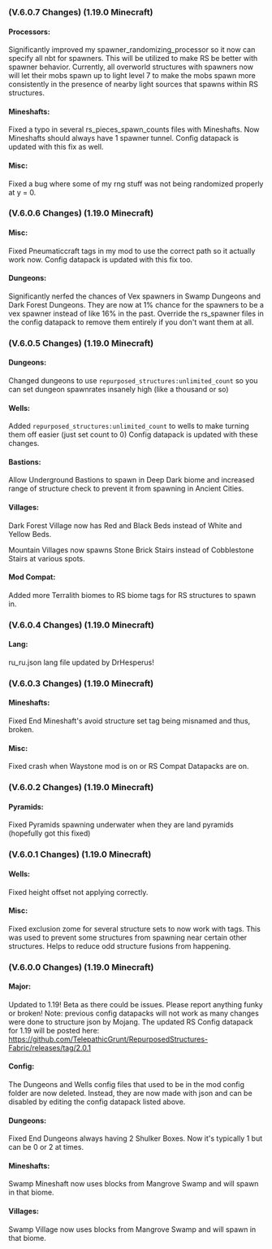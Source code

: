 ### **(V.6.0.7 Changes) (1.19.0 Minecraft)**

#### Processors:
Significantly improved my spawner_randomizing_processor so it now can specify all nbt for spawners.
 This will be utilized to make RS be better with spawner behavior.
 Currently, all overworld structures with spawners now will let their mobs spawn up to light level 7 to make 
 the mobs spawn more consistently in the presence of nearby light sources that spawns within RS structures.

#### Mineshafts:
Fixed a typo in several rs_pieces_spawn_counts files with Mineshafts. 
 Now Mineshafts should always have 1 spawner tunnel.
 Config datapack is updated with this fix as well.

#### Misc:
Fixed a bug where some of my rng stuff was not being randomized properly at y = 0.


### **(V.6.0.6 Changes) (1.19.0 Minecraft)**

#### Misc:
Fixed Pneumaticcraft tags in my mod to use the correct path so it actually work now.
 Config datapack is updated with this fix too.

#### Dungeons:
Significantly nerfed the chances of Vex spawners in Swamp Dungeons and Dark Forest Dungeons.
 They are now at 1% chance for the spawners to be a vex spawner instead of like 16% in the past. 
 Override the rs_spawner files in the config datapack to remove them entirely if you don't want them at all.


### **(V.6.0.5 Changes) (1.19.0 Minecraft)**

#### Dungeons:
Changed dungeons to use `repurposed_structures:unlimited_count` so you can set dungeon spawnrates insanely high (like a thousand or so)

#### Wells:
Added `repurposed_structures:unlimited_count` to wells to make turning them off easier (just set count to 0)
 Config datapack is updated with these changes.

#### Bastions:
Allow Underground Bastions to spawn in Deep Dark biome and increased range of structure check to prevent it from spawning in Ancient Cities.

#### Villages:
Dark Forest Village now has Red and Black Beds instead of White and Yellow Beds.

Mountain Villages now spawns Stone Brick Stairs instead of Cobblestone Stairs at various spots.

#### Mod Compat:
Added more Terralith biomes to RS biome tags for RS structures to spawn in.


### **(V.6.0.4 Changes) (1.19.0 Minecraft)**

#### Lang:
ru_ru.json lang file updated by DrHesperus!


### **(V.6.0.3 Changes) (1.19.0 Minecraft)**

#### Mineshafts:
Fixed End Mineshaft's avoid structure set tag being misnamed and thus, broken.

#### Misc:
Fixed crash when Waystone mod is on or RS Compat Datapacks are on.


### **(V.6.0.2 Changes) (1.19.0 Minecraft)**

#### Pyramids:
Fixed Pyramids spawning underwater when they are land pyramids (hopefully got this fixed)


### **(V.6.0.1 Changes) (1.19.0 Minecraft)**

#### Wells:
Fixed height offset not applying correctly.

#### Misc:
Fixed exclusion zome for several structure sets to now work with tags.
 This was used to prevent some structures from spawning near certain other structures. 
 Helps to reduce odd structure fusions from happening.


### **(V.6.0.0 Changes) (1.19.0 Minecraft)**

#### Major:
Updated to 1.19! Beta as there could be issues. Please report anything funky or broken!
 Note: previous config datapacks will not work as many changes were done to structure json by Mojang.
 The updated RS Config datapack for 1.19 will be posted here: https://github.com/TelepathicGrunt/RepurposedStructures-Fabric/releases/tag/2.0.1

#### Config: 
The Dungeons and Wells config files that used to be in the mod config folder are now deleted. 
 Instead, they are now made with json and can be disabled by editing the config datapack listed above.

#### Dungeons:
Fixed End Dungeons always having 2 Shulker Boxes. Now it's typically 1 but can be 0 or 2 at times.

#### Mineshafts:
Swamp Mineshaft now uses blocks from Mangrove Swamp and will spawn in that biome.

#### Villages:
Swamp Village now uses blocks from Mangrove Swamp and will spawn in that biome.